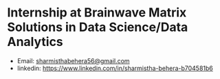 # Internship at Brainwave Matrix Solutions in Data Science/Data Analytics

- Email: sharmisthabehera56@gmail.com
- linkedin: https://www.linkedin.com/in/sharmistha-behera-b704581b6
